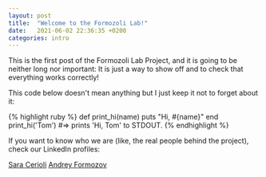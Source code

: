 ```yaml
---
layout: post
title:  "Welcome to the Formozoli Lab!"
date:   2021-06-02 22:36:35 +0200
categories: intro
---
```

This is the first post of the Formozoli Lab Project, and it is going to be neither long nor important: It is just a way to show off and to check that everything works correctly!

This code below doesn't mean anything but I just keep it not to forget about it:

{% highlight ruby %}
def print_hi(name)
  puts "Hi, #{name}"
end
print_hi('Tom')
#=> prints 'Hi, Tom' to STDOUT.
{% endhighlight %}

If you want to know who we are (like, the real people behind the project), check our LinkedIn profiles:

[Sara Cerioli](www.linkedin.com/in/sara-cerioli-0aa599177)
[Andrey Formozov](www.linkedin.com/in/andrey-formozov-a9ab28156)
